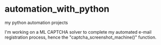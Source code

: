 # automation_with_python
my python automation projects

I'm working on a ML CAPTCHA solver to complete my automated e-mail registration process, hence the "captcha_screenshot_machine()" function.
